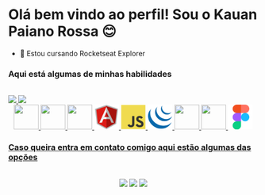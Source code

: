 <h1> Olá bem vindo ao perfil! Sou o Kauan Paiano Rossa 😊</h1>

- 🌱 Estou cursando Rocketseat Explorer
<h3>Aqui está algumas de minhas habilidades</h3>
<br>
<div>
    <a href="https://github.com/KauanRossa">
      <img height="180aem" src="https://github-readme-stats.vercel.app/api?username=KauanRossa&show_icons=true&theme=prussian">
      <img height="180aem" src="https://github-readme-stats.vercel.app/api/top-langs/?username=KauanRossa&hide_progress=truehttps://github.com/KauanRossa/github-readme-stats"
        <br>
      <div align="center">
        <img src="https://cdn.jsdelivr.net/gh/devicons/devicon/icons/html5/html5-original.svg" width="50" height="50"/>
        <img src="https://cdn.jsdelivr.net/gh/devicons/devicon/icons/css3/css3-original-wordmark.svg" width="50" height="50"/>
        <img src="https://chriscamicas.gallerycdn.vsassets.io/extensions/chriscamicas/openedge-abl/1.2.0/1587754986999/Microsoft.VisualStudio.Services.Icons.Default" width="50" height="50"/>
        <img src="https://github.com/devicons/devicon/blob/master/icons/angularjs/angularjs-original.svg" width="50" height="50"/>
        <img src="https://github.com/devicons/devicon/blob/master/icons/javascript/javascript-original.svg" width="50" height="50"/>
        <img src="https://github.com/devicons/devicon/blob/master/icons/jquery/jquery-original.svg" width="50" height="50"/>
        <img src="https://cdn.jsdelivr.net/gh/devicons/devicon/icons/java/java-original.svg" width="50" height="50" />
        <img src="https://cdn.jsdelivr.net/gh/devicons/devicon/icons/mysql/mysql-original-wordmark.svg" width="50" height="50"/>
        <img src="https://github.com/devicons/devicon/blob/master/icons/figma/figma-original.svg" width="50" height="50"/>
      </div>
        <h3>Caso queira entra em contato comigo aqui estão algumas das opções</h3>
        <br>
        <div align="center">
            <a href="https://www.linkedin.com/in/kauan-paiano-rossa-845802269/"> <img src="https://img.shields.io/badge/LinkedIn-0077B5?style=for-the-badge&logo=linkedin&logoColor=white"></a>
                <a href="mailto:kauanprog@gmail.com"><img src="https://img.shields.io/badge/Gmail-D14836?style=for-the-badge&logo=gmail&logoColor=white"></a>
                    <a href=https://wa.me/5548991651183?text=Olá%20vim%20pelo%20github><img src="https://img.shields.io/badge/WhatsApp-25D366?style=for-the-badge&logo=whatsapp&logoColor=white"></a>
                
            
            
       
